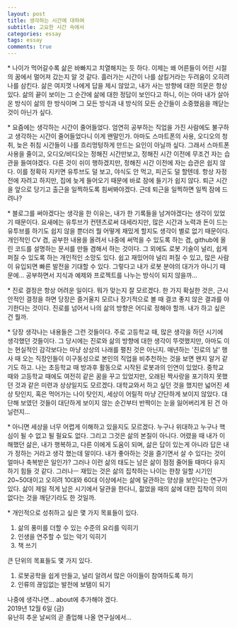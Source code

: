 ```yaml
---
layout: post
title: 생각하는 시간에 대하여 
subtitle: 고요한 시간 속에서
categories: essay
tags: essay
comments: true
---
```

\* 나이가 먹어갈수록 삶은 바빠지고 치열해지는 듯 하다. 이제는 왜 어른들이 어린 시절의 꿈에서 멀어져 갔는지 알 것 같다. 흘러가는 시간이 나를 삼킬거라는 두려움이 오히려 나를 삼킨다. 삶은 여지껏 나에게 답을 제시 않았고, 내가 사는 방향에 대한 의문은 항상 있다. 삶의 끝이 보이는 그 순간에 삶에 대한 정답이 보인다고 하니, 이는 아마 내가 살아온 방식이 삶의 한 방식이며 그 모든 방식과 내 방식의 모든 순간들이 소중했음을 깨닫는 것이 아닌가 싶다.

\* 요즘에는 생각하는 시간이 줄어들었다. 엄연히 공부하는 직업을 가진 사람에도 불구하고 생각하는 시간이 줄어들었다니 이게 왠말인가. 아마도 스마트폰의 사용, 오디오의 청취, 늦은 취침 시간들이 나를 흐리멍텅하게 만드는 요인이 아닐까 싶다. 그래서 스마트폰 사용을 줄이고, 오디오/비디오는 정해진 시간만보고, 정해진 시간 이전에 무조건 자는 습관을 들여야겠다. 다른 것이 쉬이 행하겠지만, 정해진 시간 이전에 자는 습관은 쉽지 않다. 이를 정확히 지키면 유투브도 덜 보고, 야식도 안 먹고, 피곤도 덜 할텐데. 항상 자정 전에 자려고 하지만, 집에 늦게 들어오기 때문에 바로 잠에 들기가 쉽지 않다. 퇴근 시간을 앞으로 당기고 출근을 일찍하도록 힘써봐야겠다. 근데 퇴근을 일찍하면 일찍 잠에 드려나?

\* 블로그를 써야겠다는 생각을 한 이유는, 내가 한 기록들을 남겨야겠다는 생각이 있었기 때문이다. 요새에는 유투브가 컨텐츠로써 대세라지만, 많은 시간과 노력과 돈이 드는 유투브를 하기도 쉽지 않을 뿐더러 뭘 어떻게 재밌게 할지도 생각이 별로 없기 때문이다. 개인적인 CV 겸, 공부한 내용을 올려서 나중에 써먹을 수 있도록 하는 겸, github에 올린 코드를 설명하는 문서를 만들 겸해서 하는 것이다. 그 외에도 로봇 기술이 널리, 쉽게 퍼질 수 있도록 하는 개인적인 소망도 있다. 쉽고 재밌어야 널리 퍼질 수 있고, 많은 사람이 유입되면 빠른 발전을 기대할 수 있다. 그렇다고 내가 로봇 분야의 대가가 아니기 때문에... 공부하면서 지식과 예제와 프로젝트를 나누는 방식이 되지 않을까...

\* 진로 결정은 항상 어려운 일이다. 뭐가 맞는지 잘 모르겠다. 한 가지 확실한 것은, 근시안적인 결정을 하면 당장은 즐거울지 모르나 장기적으로 볼 때 결코 좋지 않은 결과를 야기한다는 것이다. 진로를 넘어서 나의 삶의 방향은 어디로 정해야 할까. 내가 하고 싶은건 뭘까.

\* 당장 생각나는 내용들은 그런 것들이다. 주로 고등학교 때, 많은 생각을 하던 시기에 생각했던 것들이다. 그 당시에는 진로와 삶의 방향에 대한 생각이 뚜렷했지만, 아마도 이는 현실적인 감각보다는 마냥 상상의 나래를 펼친 것은 아닌지. 매년하는 '진로의 날' 행사 때 오는 직장인들이 이구동성으로 본인의 직업을 비추천하는 것을 보면 왠지 알거 같기도 하고. 나는 초등학교 때 방과후 활동으로 시작된 로봇과의 인연이 있었다. 중학교 때와 고등학교 때에도 여전히 같은 꿈을 꾸고 있었지만, 오래된 짝사랑을 포기하지 못했던 것과 같은 미련과 상상일지도 모르겠다. 대학교와서 하고 싶던 것을 했지만 넓어진 세상 탓인지, 혹은 먹어가는 나이 탓인지, 세상이 어릴적 마냥 간단하게 보이지 않았다. 대단해 보였던 것들이 대단하게 보이지 않는 순간부터 반짝이는 눈을 잃어버리게 된 건 아닐런지...

\* 아니면 세상을 너무 어렵게 이해하고 있을지도 모르겠다. 누구나 위대하고 누구나 핵심이 될 수 없고 될 필요도 없다. 그리고 그것은 삶의 본질이 아니다. 어렸을 때 내가 이해했던 삶은, 내가 행복하고, 다른 이에게 도움이 되며, 삶은 답이 있는게 아니라 답은 내가 정하는 거라고 생각 했는데 말이다. 내가 좋아하는 것을 즐기면서 살 수 있다는 것이 얼마나 축복받은 일인가? 그러나 이런 삶의 태도는 남은 삶이 점점 줄어들 때마다 유지하기 힘들 것 같다. 그러나ㅡ 재밌는 것은 삶의 집착하는 나이는 한창 일할 시기인 20~50대이고 오히려 10대와 60대 이상에서는 삶에 달관하는 양상을 보인다는 연구가 있다. 삶이 제일 적게 남은 시기에서 달관을 한다니, 젊었을 때의 삶에 대한 집착이 의미없다는 것을 깨닫기라도 한 것일까.

\* 개인적으로 성취하고 싶은 몇 가지 목표들이 있다.  
1) 삶의 풍미를 더할 수 있는 수준의 요리를 익히기  
2) 인생을 연주할 수 있는 악기 익히기  
3) 책 쓰기  

큰 단위의 목표들도 몇 가지 있다.  
1) 로봇공학을 쉽게 만들고, 널리 알려서 많은 아이들이 참여하도록 하기  
2) 인류의 끊임없는 발전에 보탬이 되기  

나중에 생각나면... about에 추가해야 겠다.  
2019년 12월 6일 (금)  
유난히 추운 날씨의 곧 졸업해 나올 연구실에서...  

